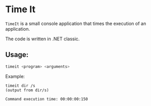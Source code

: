 # Time It

`TimeIt` is a small console application that times the execution of an application.

The code is written in .NET classic.

## Usage:
```sh
timeit <program> <arguments>
```

Example:
```
timeit dir /s
(output from dir/s)

Command execution time: 00:00:00:150
```
